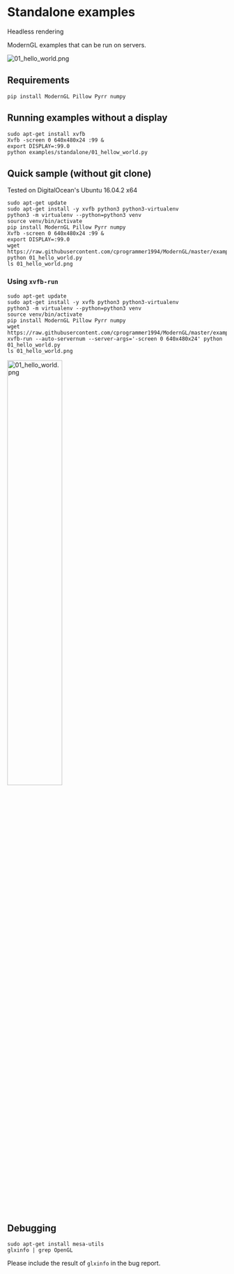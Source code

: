 # Standalone examples

Headless rendering

ModernGL examples that can be run on servers.

<img alt="01_hello_world.png" src="https://raw.githubusercontent.com/cprogrammer1994/ModernGL/master/docs/Examples/images/headless.png">

## Requirements

```shell
pip install ModernGL Pillow Pyrr numpy
```

## Running examples without a display

```shell
sudo apt-get install xvfb
Xvfb -screen 0 640x480x24 :99 &
export DISPLAY=:99.0
python examples/standalone/01_hellow_world.py
```

## Quick sample (without git clone)

Tested on DigitalOcean's Ubuntu 16.04.2 x64

```shell
sudo apt-get update
sudo apt-get install -y xvfb python3 python3-virtualenv
python3 -m virtualenv --python=python3 venv
source venv/bin/activate
pip install ModernGL Pillow Pyrr numpy
Xvfb -screen 0 640x480x24 :99 &
export DISPLAY=:99.0
wget https://raw.githubusercontent.com/cprogrammer1994/ModernGL/master/examples/standalone/01_hello_world.py
python 01_hello_world.py
ls 01_hello_world.png
```

### Using `xvfb-run`

```shell
sudo apt-get update
sudo apt-get install -y xvfb python3 python3-virtualenv
python3 -m virtualenv --python=python3 venv
source venv/bin/activate
pip install ModernGL Pillow Pyrr numpy
wget https://raw.githubusercontent.com/cprogrammer1994/ModernGL/master/examples/standalone/01_hello_world.py
xvfb-run --auto-servernum --server-args='-screen 0 640x480x24' python 01_hello_world.py
ls 01_hello_world.png
```

<img width="50%" alt="01_hello_world.png" src="https://raw.githubusercontent.com/cprogrammer1994/ModernGL/master/docs/Examples/images/01_hello_world.png">

## Debugging

```shell
sudo apt-get install mesa-utils
glxinfo | grep OpenGL
```

Please include the result of `glxinfo` in the bug report.
